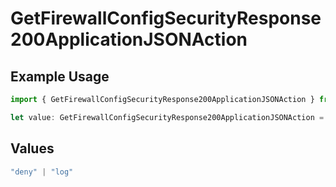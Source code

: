 # GetFirewallConfigSecurityResponse200ApplicationJSONAction

## Example Usage

```typescript
import { GetFirewallConfigSecurityResponse200ApplicationJSONAction } from "@vercel/sdk/models/getfirewallconfigop.js";

let value: GetFirewallConfigSecurityResponse200ApplicationJSONAction = "log";
```

## Values

```typescript
"deny" | "log"
```